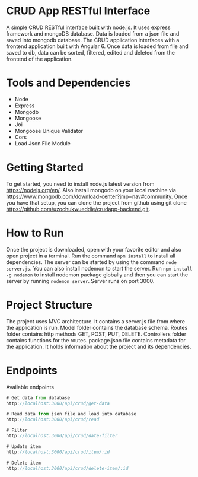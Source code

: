 # CRUD App RESTful Interface
A simple CRUD RESTful interface built with node.js. It uses express framework and mongoDB database. Data is loaded from a json file and saved into mongodb database. The CRUD application interfaces with a frontend application built with Angular 6. Once data is loaded from file and saved to db, data can be sorted, filtered, edited and deleted from the frontend of the application.

# Tools and Dependencies
- Node
- Express
- Mongodb
- Mongoose
- Joi
- Mongoose Unique Validator
- Cors
- Load Json File Module

# Getting Started
To get started, you need to install node.js latest version from https://nodejs.org/en/. Also install mongodb on your local nachine via https://www.mongodb.com/download-center?jmp=nav#community. Once you have that setup, you can clone the project from github using git clone https://github.com/uzochukwueddie/crudapp-backend.git.

# How to Run
Once the project is downloaded, open with your favorite editor and also open project in a terminal. Run the command ```npm install``` to install all dependencies. The server can be started by using the command ```node server.js```. You can also install nodemon to start the server. Run ```npm install -g nodemon``` to install nodemon package globally and then you can start the server by running ```nodemon server```. Server runs on port 3000.

# Project Structure
The project uses MVC architecture. It contains a server.js file from where the application is run. Model folder contains the database schema. Routes folder contains http methods GET, POST, PUT, DELETE. Controllers folder contains functions for the routes. package.json file contains metadata for the application. It holds information about the project and its dependencies.

# Endpoints
Available endpoints 
```javascript
# Get data from database
http://localhost:3000/api/crud/get-data 

# Read data from json file and load into database
http://localhost:3000/api/crud/read

# Filter
http://localhost:3000/api/crud/date-filter

# Update item
http://localhost:3000/api/crud/item/:id

# Delete item
http://localhost:3000/api/crud/delete-item/:id

```
